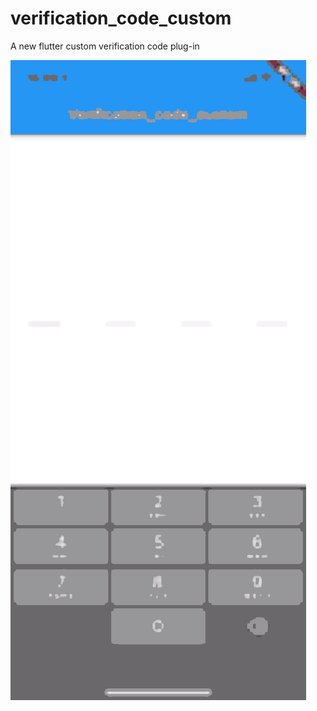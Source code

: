# verification_code_custom

A new flutter custom verification code plug-in

![Image text](https://github.com/andfaraway/verification_code_custom/blob/master/example.gif)
